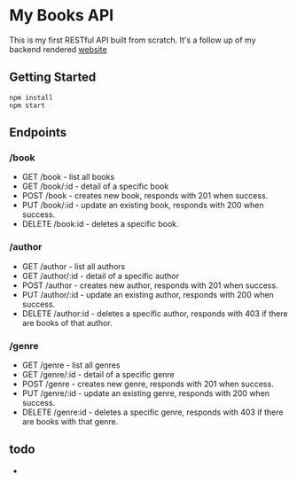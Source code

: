 # My Books API

This is my first RESTful API built from scratch. It's a follow up of my backend rendered [website](https://pacific-hamlet-13856.herokuapp.com/catalog/)

## Getting Started

```
npm install
npm start
```

## Endpoints

### /book

- GET /book - list all books
- GET /book/:id - detail of a specific book
- POST /book - creates new book, responds with 201 when success.
- PUT /book/:id - update an existing book, responds with 200 when success.
- DELETE /book:id - deletes a specific book.

### /author

- GET /author - list all authors
- GET /author/:id - detail of a specific author
- POST /author - creates new author, responds with 201 when success.
- PUT /author/:id - update an existing author, responds with 200 when success.
- DELETE /author:id - deletes a specific author, responds with 403 if there are books of that author.

### /genre

- GET /genre - list all genres
- GET /genre/:id - detail of a specific genre
- POST /genre - creates new genre, responds with 201 when success.
- PUT /genre/:id - update an existing genre, responds with 200 when success.
- DELETE /genre:id - deletes a specific genre, responds with 403 if there are books with that genre.

## todo

-
